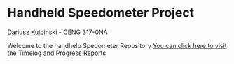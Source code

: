 # Handheld Speedometer Project
Dariusz Kulpinski - CENG 317-0NA

Welcome to the handhelp Spedometer Repository
[You can click here to visit the Timelog and Progress Reports](https://github.com/BlueDaroosh/handheldSpedometer/blob/master/Documentation/index.md)
